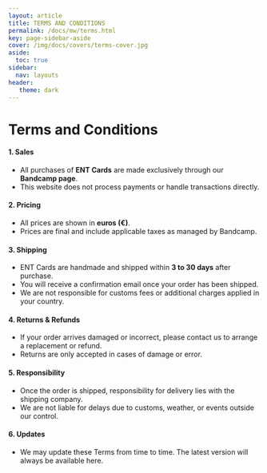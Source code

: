 ```yaml
---
layout: article
title: TERMS AND CONDITIONS
permalink: /docs/mw/terms.html
key: page-sidebar-aside
cover: /img/docs/covers/terms-cover.jpg
aside:
  toc: true
sidebar:
  nav: layouts
header:
   theme: dark
---
```


# Terms and Conditions

#### 1. Sales
- All purchases of **ENT Cards** are made exclusively through our **Bandcamp page**.
- This website does not process payments or handle transactions directly.

#### 2. Pricing
- All prices are shown in **euros (€)**.
- Prices are final and include applicable taxes as managed by Bandcamp.

#### 3. Shipping
- ENT Cards are handmade and shipped within **3 to 30 days** after purchase.
- You will receive a confirmation email once your order has been shipped.
- We are not responsible for customs fees or additional charges applied in your country.

#### 4. Returns & Refunds
- If your order arrives damaged or incorrect, please contact us to arrange a replacement or refund.
- Returns are only accepted in cases of damage or error.

#### 5. Responsibility
- Once the order is shipped, responsibility for delivery lies with the shipping company.
- We are not liable for delays due to customs, weather, or events outside our control.

#### 6. Updates
- We may update these Terms from time to time. The latest version will always be available here.
